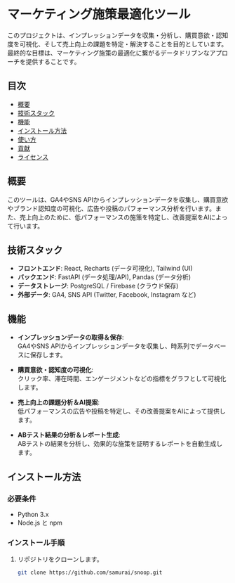 # マーケティング施策最適化ツール

このプロジェクトは、インプレッションデータを収集・分析し、購買意欲・認知度を可視化、そして売上向上の課題を特定・解決することを目的としています。最終的な目標は、マーケティング施策の最適化に繋がるデータドリブンなアプローチを提供することです。

## 目次

- [概要](#概要)
- [技術スタック](#技術スタック)
- [機能](#機能)
- [インストール方法](#インストール方法)
- [使い方](#使い方)
- [貢献](#貢献)
- [ライセンス](#ライセンス)

## 概要

このツールは、GA4やSNS APIからインプレッションデータを収集し、購買意欲やブランド認知度の可視化、広告や投稿のパフォーマンス分析を行います。また、売上向上のために、低パフォーマンスの施策を特定し、改善提案をAIによって行います。

## 技術スタック

- **フロントエンド**: React, Recharts (データ可視化), Tailwind (UI)
- **バックエンド**: FastAPI (データ処理/API), Pandas (データ分析)
- **データストレージ**: PostgreSQL / Firebase (クラウド保存)
- **外部データ**: GA4, SNS API (Twitter, Facebook, Instagram など)

## 機能

- **インプレッションデータの取得＆保存**:  
  GA4やSNS APIからインプレッションデータを収集し、時系列でデータベースに保存します。

- **購買意欲・認知度の可視化**:  
  クリック率、滞在時間、エンゲージメントなどの指標をグラフとして可視化します。

- **売上向上の課題分析＆AI提案**:  
  低パフォーマンスの広告や投稿を特定し、その改善提案をAIによって提供します。

- **ABテスト結果の分析＆レポート生成**:  
  ABテストの結果を分析し、効果的な施策を証明するレポートを自動生成します。

## インストール方法

### 必要条件

- Python 3.x
- Node.js と npm

### インストール手順

1. リポジトリをクローンします。

   ```bash
   git clone https://github.com/samurai/snoop.git
